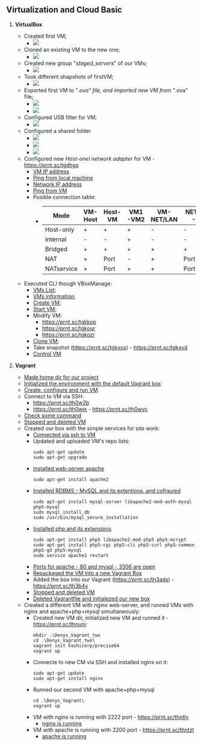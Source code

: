 ## Virtualization and Cloud Basic

1. **VirtualBox**
	* Created first VM;
		* ![](https://i.imgur.com/dylPNh6.png) 
	* Cloned an existing VM to the new one;
		* ![](https://i.imgur.com/savIFKM.png)
	* Created new group "*staged_servers*" of our VMs;
		* ![](https://i.imgur.com/AkVsyoI.png)
	* Took different shapshots of firstVM;
		* ![](https://i.imgur.com/aBdnMMs.png)
	* Exported first VM to "*.ova" file, and imported new VM from "*.ova" file;
		* ![](https://i.imgur.com/MM9qXf9.png)
		* ![](https://i.imgur.com/qTkDYUu.png)
	* Configured USB filter for VM;
		* ![](https://i.imgur.com/kVSdEXb.png)
	* Configured a shared folder
		* ![](https://i.imgur.com/t1mDnjU.png)
		* ![](https://i.imgur.com/q1YDDV7.png)
		* ![](https://i.imgur.com/Pj5JoPw.png)
	* Configured new *Host-onel network adapter* for VM - https://prnt.sc/tgdhgs
		* [VM IP address](https://prnt.sc/tgdiql)
		* [Ping from local machine](https://prnt.sc/tgdjml)
		* [Network IP address](https://prnt.sc/tgdld5)
		* [Ping from VM](https://prnt.sc/tgdlrw)
		* Posible connection table:		 
			 * | Mode       | VM-Host | Host-VM | VM1-VM2 | VM-NET/LAN | NET/LAN-VM |
			   |------------|---------|---------|---------|------------|------------|
			   | Host-only  | +       | +       | +       | -          | -          |
  			   | Internal   | -       | -       | +       | -          | -          |
			   | Bridged    | +       | +       | +       | +          | +          |
			   | NAT        | +       | Port    | -       | +          | Port       |
			   | NATservice | +       | Port    | +       | +          | Port       |
	* Executed CLI though VBoxManage:
		* [VMs List](https://prnt.sc/tge5ay);
		* [VMs information](https://prnt.sc/tge675);
		* [Create VM](https://prnt.sc/tgkbmy);
		* [Start VM](https://prnt.sc/tgkdw9);
		* Modify VM:
			* https://prnt.sc/tgkkop
			* https://prnt.sc/tgkour
			* https://prnt.sc/tgkozr
		* [Clone VM](https://prnt.sc/tgksxv);
		* Take snapshot (https://prnt.sc/tgkxox)  -  https://prnt.sc/tgkxvd
		* [Control VM](https://prnt.sc/tgkz9j)

2. **Vagrant**
	* [Made home dir for our project](https://prnt.sc/tgy3ti)
	* [Initialized the environment with the default Vagrant box](https://prnt.sc/tgy6hz)
	* [Create, configure and run VM](https://prnt.sc/th0vf5)
	* Connect to VM via SSH:
		* https://prnt.sc/th0w2b
		* https://prnt.sc/th0wix  -  https://prnt.sc/th0wvc
	* [Check some command](https://prnt.sc/th0xg9)
	* [Stopped and deleted VM](https://prnt.sc/th11f4)
	* Created our box with the simple services for site work:
		* [Connected via ssh to VM](https://prnt.sc/th1rwm)
		* Updated and uploaded VM's repo lists:
			```
			sudo apt-get update
			sudo apt-get upgrade
			```
		* [Installed web-server apache](https://prnt.sc/th2rya)
			```
			sudo apt-get install apache2
			```
		* [Installed RDBMS - MySQL and its extentions, and cofigured](https://prnt.sc/th2zak)
			```
			sudo apt-get install mysql-server libapache2-mod-auth-mysql php5-mysql
			sudo mysql_install_db
			sudo /usr/bin/mysql_secure_installation
			```
		* [Installed php and its extensions](https://prnt.sc/th30q8)
			```
			sudo apt-get install php5 libapache2-mod-php5 php5-mcrypt
			sudo apt-get install php5-cgi php5-cli php5-curl php5-common php5-gd php5-mysql
			sudo service apache2 restart
			```
		* [Ports for apache - 80 and mysql - 3306 are open](https://prnt.sc/th31za)
		* [Repackaged the VM into a new Vagrant Box](https://prnt.sc/th38mz)
		* Added the box into our Vagrant (https://prnt.sc/th3ads)  -  https://prnt.sc/th3b4v
		* [Stopped and deleted VM](https://prnt.sc/th3cal)
		* [Deleted Vagrantfile and initialezed our new box](https://prnt.sc/th3dh6)
	* Created a different VM with nginx web-server, and runned VMs with nginx and apache+php+mysql simultaneously:
		* Created new VM dir, initialized new VM and runned it  -  https://prnt.sc/thnunj:
			```
			mkdir .\Denys_Vagrant_two
			cd .\Denys_Vagrant_two\
			vagrant init hashicorp/precise64
			vagrant up
			``` 
		* Connecte to new CM via SSH and installed nginx on it:
			```
			sudo apt-get update
			sudo apt-get install nginx
			```
		* Runned our second VM with apache+php+mysql
			```
			cd .\Denys_Vagrant\
			vagrant up
			```
		* VM with nginx is running with 2222 port  -  https://prnt.sc/thntly 
			* [nginx is running](https://prnt.sc/thns78)
		* VM with apache is running with 2200 port  -  https://prnt.sc/thntzt
			* [apache is running](https://prnt.sc/thnt06)
 
